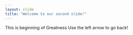```yaml
---
layout: slide
title: "Welcome to our second slide!"
---
```

This is beginning of Greatness
Use the left arrow to go back!

